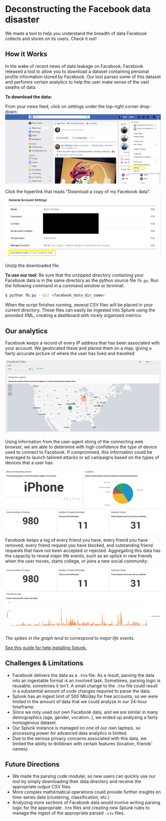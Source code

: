 # Deconstructing the Facebook data disaster

We made a tool to help you understand the breadth of data Facebook collects and stores on its users. Check it out!

## How it Works

In the wake of recent news of data leakage on Facebook, Facebook released a tool to allow you to download a dataset containing
personal profile information stored by Facebook. Our tool parses some of this dataset and performs certain analytics to help
the user make sense of the vast swaths of data.

**To download the data:**

From your news feed, click on settings under the top-right corner drop-down:
![Picture of the drop-down](https://github.com/runt1me/hackpsu-2018/raw/master/pics/fb_data_one.png "Step One")

Click the hyperlink that reads "Download a copy of my Facebook data".
![The hyperlink](https://github.com/runt1me/hackpsu-2018/raw/master/pics/fb_data_two.png "Step Two")

Unzip the downloaded file. 

**To use our tool**:
Be sure that the unzipped directory containing your Facebook data is in the same directory as the python source file `fb.py`.
Run the following command in a command window or terminal:

```bash
$ python fb.py --dir <facebook_data_dir_name>
```

When the script finishes running, several CSV files will be placed in your current directory.
These files can easily be ingested into Splunk using the provided XML, creating a dashboard with nicely organized metrics:

## Our analytics

Facebook keeps a record of every IP address that has been associated with your account. We geolocated these and placed them on a map,
giving a fairly accurate picture of where the user has lived and travelled:

![A map of where you have been](https://github.com/runt1me/hackpsu-2018/raw/master/pics/Facebook_Data_Map.png "Your IP addresses on a map")

Using information from the user-agent string of the connecting web browser, we are able to determine with high confidence the
type of device used to connect to Facebook. If compromised, this information could be leveraged to launch tailored attacks or
ad campaigns based on the types of devices that a user has:

![Primary device and friend info](https://github.com/runt1me/hackpsu-2018/raw/master/pics/Facebook_Data_Data.png "OS, friend info")

Facebook keeps a log of every friend you have, every friend you have removed, every friend request you have blocked,
and outstanding friend requests that have not been accepted or rejected. Aggregating this data has the capacity to reveal major life
events, such as an uptick in new friends when the user moves, starts college, or joins a new social community:

![Friend Graph](https://github.com/runt1me/hackpsu-2018/raw/master/pics/Facebook_Data_Metrics.png "friend info")

*The spikes in the graph tend to correspond to major life events.*

[See this guide for help installing Splunk.](http://docs.splunk.com/Documentation/Splunk/7.0.3/Installation/InstallonLinux)

## Challenges & Limitations

+ Facebook delivers the data as a `.htm` file. As a result, parsing the data into an ingestable format is an involved task. Sometimes, parsing logic is reusable; sometimes it isn't. A small change to the `.htm` file could result in a substantial amount of code changes required to parse the data.
+ Splunk has an ingest limit of 500 Mb/day for free accounts, so we were limited in the amount of data that we could analyze in our 24-hour timeframe.
+ Since we only used our own Facebook data, and we are similar in many demographics (age, gender, vocation..), we ended up analyzing a fairly homogenous dataset.
+ Our Splunk instance is managed on one of our own laptops, so processing power for advanced data analytics is limited.
+ Due to the serious privacy concerns associated with this data, we limited the ability to drilldown with certain features (location, friends' names)

## Future Directions

+ We made the parsing code modular, so new users can quickly use our tool by simply downloading their data directory and receive the appropriate output CSV files.
+ More complex mathematical operations could provide further insights on time-series data (clustering, classification, etc.)
+ Analyzing more sections of Facebook data would involve writing parsing logic for the appropriate `.htm` files and creating new Splunk rules to manage the ingest of the appropriate parsed `.csv` files.
